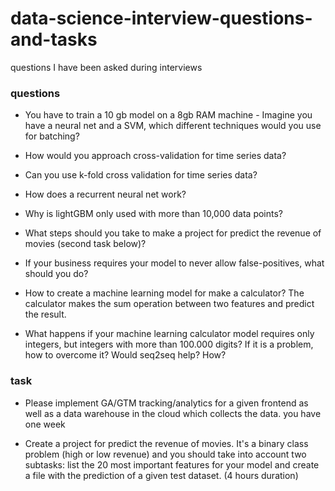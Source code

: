 # data-science-interview-questions-and-tasks
questions I have been asked during interviews


### questions

* You have to train a 10 gb model on a 8gb RAM machine - Imagine you have a neural net and a SVM, which different techniques would you use for batching?

* How would you approach cross-validation for time series data?

* Can you use k-fold cross validation for time series data?

* How does a recurrent neural net work? 

* Why is lightGBM only used with more than 10,000 data points? 

* What steps should you take to make a project for predict the revenue of movies (second task below)?

* If your business requires your model to never allow false-positives, what should you do?

* How to create a machine learning model for make a calculator? The calculator makes the sum operation between two features and predict the result.

* What happens if your machine learning calculator model requires only integers, but integers with more than 100.000 digits? If it is a problem, how to overcome it? Would seq2seq help? How?



### task

* Please implement GA/GTM tracking/analytics for a given frontend as well as a data warehouse in the cloud which collects the data. you have one week

* Create a project for predict the revenue of movies. It's a binary class problem (high or low revenue) and you should take into account two subtasks: list the 20 most important features for your model and create a file with the prediction of a given test dataset. (4 hours duration)